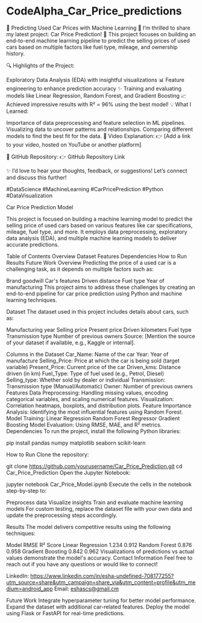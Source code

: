 # CodeAlpha_Car_Price_predictions


🚗 Predicting Used Car Prices with Machine Learning 🧠
I’m thrilled to share my latest project: Car Price Prediction! 🚀
This project focuses on building an end-to-end machine learning pipeline to predict the selling prices of used cars based on multiple factors like fuel type, mileage, and ownership history.

🔍 Highlights of the Project:

Exploratory Data Analysis (EDA) with insightful visualizations 📊
Feature engineering to enhance prediction accuracy ✨
Training and evaluating models like Linear Regression, Random Forest, and Gradient Boosting 📈
Achieved impressive results with R² = 96% using the best model!
💡 What I Learned:

Importance of data preprocessing and feature selection in ML pipelines.
Visualizing data to uncover patterns and relationships.
Comparing different models to find the best fit for the data.
🎥 Video Explanation:
👉 [Add a link to your video, hosted on YouTube or another platform]

📂 GitHub Repository:
👉 GitHub Repository Link

✨ I’d love to hear your thoughts, feedback, or suggestions! Let’s connect and discuss this further!

#DataScience #MachineLearning #CarPricePrediction #Python #DataVisualization


Car Price Prediction Model

This project is focused on building a machine learning model to predict the selling price of used cars based on various features like car specifications, mileage, fuel type, and more. It employs data preprocessing, exploratory data analysis (EDA), and multiple machine learning models to deliver accurate predictions.

Table of Contents
Overview
Dataset
Features
Dependencies
How to Run
Results
Future Work
Overview
Predicting the price of a used car is a challenging task, as it depends on multiple factors such as:

Brand goodwill
Car's features
Driven distance
Fuel type
Year of manufacturing
This project aims to address these challenges by creating an end-to-end pipeline for car price prediction using Python and machine learning techniques.

Dataset
The dataset used in this project includes details about cars, such as:

Manufacturing year
Selling price
Present price
Driven kilometers
Fuel type
Transmission type
Number of previous owners
Source: [Mention the source of your dataset if available, e.g., Kaggle or internal].

Columns in the Dataset
Car_Name: Name of the car
Year: Year of manufacture
Selling_Price: Price at which the car is being sold (target variable)
Present_Price: Current price of the car
Driven_kms: Distance driven (in km)
Fuel_Type: Type of fuel used (e.g., Petrol, Diesel)
Selling_type: Whether sold by dealer or individual
Transmission: Transmission type (Manual/Automatic)
Owner: Number of previous owners
Features
Data Preprocessing: Handling missing values, encoding categorical variables, and scaling numerical features.
Visualization: Correlation heatmaps, boxplots, and distribution plots.
Feature Importance Analysis: Identifying the most influential features using Random Forest.
Model Training:
Linear Regression
Random Forest Regressor
Gradient Boosting
Model Evaluation: Using RMSE, MAE, and R² metrics.
Dependencies
To run the project, install the following Python libraries:


pip install pandas numpy matplotlib seaborn scikit-learn


How to Run
Clone the repository:


git clone https://github.com/yourusername/Car_Price_Prediction.git
cd Car_Price_Prediction
Open the Jupyter Notebook:


jupyter notebook Car_Price_Model.ipynb
Execute the cells in the notebook step-by-step to:

Preprocess data
Visualize insights
Train and evaluate machine learning models
For custom testing, replace the dataset file with your own data and update the preprocessing steps accordingly.

Results
The model delivers competitive results using the following techniques:

Model	RMSE	R² Score
Linear Regression	1.234	0.912
Random Forest	0.876	0.958
Gradient Boosting	0.842	0.962
Visualizations of predictions vs actual values demonstrate the model's accuracy.
Contact Information
Feel free to reach out if you have any questions or would like to connect!

LinkedIn: https://www.linkedin.com/in/esha-undefined-708177255?utm_source=share&utm_campaign=share_via&utm_content=profile&utm_medium=android_app
Email: eshascs@gmail.cm

Future Work
Integrate hyperparameter tuning for better model performance.
Expand the dataset with additional car-related features.
Deploy the model using Flask or FastAPI for real-time predictions.

